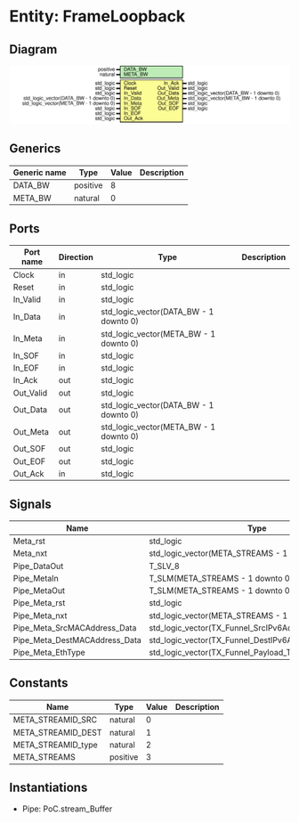 # Entity: FrameLoopback
## Diagram
![Diagram](net_FrameLoopback.svg "Diagram")
## Generics
| Generic name | Type     | Value | Description |
| ------------ | -------- | ----- | ----------- |
| DATA_BW      | positive | 8     |             |
| META_BW      | natural  | 0     |             |
## Ports
| Port name | Direction | Type                                   | Description |
| --------- | --------- | -------------------------------------- | ----------- |
| Clock     | in        | std_logic                              |             |
| Reset     | in        | std_logic                              |             |
| In_Valid  | in        | std_logic                              |             |
| In_Data   | in        | std_logic_vector(DATA_BW - 1 downto 0) |             |
| In_Meta   | in        | std_logic_vector(META_BW - 1 downto 0) |             |
| In_SOF    | in        | std_logic                              |             |
| In_EOF    | in        | std_logic                              |             |
| In_Ack    | out       | std_logic                              |             |
| Out_Valid | out       | std_logic                              |             |
| Out_Data  | out       | std_logic_vector(DATA_BW - 1 downto 0) |             |
| Out_Meta  | out       | std_logic_vector(META_BW - 1 downto 0) |             |
| Out_SOF   | out       | std_logic                              |             |
| Out_EOF   | out       | std_logic                              |             |
| Out_Ack   | in        | std_logic                              |             |
## Signals
| Name                          | Type                                                   | Description |
| ----------------------------- | ------------------------------------------------------ | ----------- |
| Meta_rst                      | std_logic                                              |             |
| Meta_nxt                      | std_logic_vector(META_STREAMS - 1 downto 0)            |             |
| Pipe_DataOut                  | T_SLV_8                                                |             |
| Pipe_MetaIn                   | T_SLM(META_STREAMS - 1 downto 0, 31 downto 0)          |             |
| Pipe_MetaOut                  | T_SLM(META_STREAMS - 1 downto 0, 31 downto 0)          |             |
| Pipe_Meta_rst                 | std_logic                                              |             |
| Pipe_Meta_nxt                 | std_logic_vector(META_STREAMS - 1 downto 0)            |             |
| Pipe_Meta_SrcMACAddress_Data  | std_logic_vector(TX_Funnel_SrcIPv6Address_Data'range)  |             |
| Pipe_Meta_DestMACAddress_Data | std_logic_vector(TX_Funnel_DestIPv6Address_Data'range) |             |
| Pipe_Meta_EthType             | std_logic_vector(TX_Funnel_Payload_Type'range)         |             |
## Constants
| Name               | Type     | Value | Description |
| ------------------ | -------- | ----- | ----------- |
| META_STREAMID_SRC  | natural  |  0    |             |
| META_STREAMID_DEST | natural  |  1    |             |
| META_STREAMID_type | natural  |  2    |             |
| META_STREAMS       | positive |  3    |             |
## Instantiations
- Pipe: PoC.stream_Buffer
